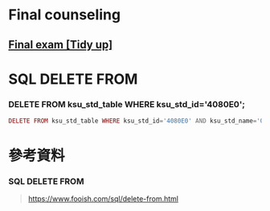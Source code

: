 # Final counseling
## [Final exam [Tidy up]](https://github.com/ChengHan16/Cs4high_4080E036/blob/master/%E4%BC%BA%E6%9C%8D%E5%99%A8%E6%9E%B6%E8%A8%AD%E5%AF%A6%E5%8B%99(Server%20setup%20practice)%20%5B109-2%5D/Final%20exam%20%5BTidy%20up%5D.md)

# SQL DELETE FROM
### DELETE FROM ksu_std_table WHERE ksu_std_id='4080E0';
```php
DELETE FROM ksu_std_table WHERE ksu_std_id='4080E0' AND ksu_std_name='0014080' AND ksu_std_age='0';
```

# 參考資料
### SQL DELETE FROM
> https://www.fooish.com/sql/delete-from.html
